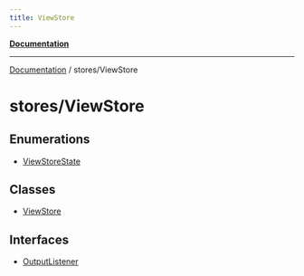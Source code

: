 ```yaml
---
title: ViewStore
---
```


[**Documentation**](../../index.md)

***

[Documentation](../../index.md) / stores/ViewStore

# stores/ViewStore

## Enumerations

- [ViewStoreState](enumerations/ViewStoreState.md)

## Classes

- [ViewStore](classes/ViewStore.md)

## Interfaces

- [OutputListener](interfaces/OutputListener.md)

